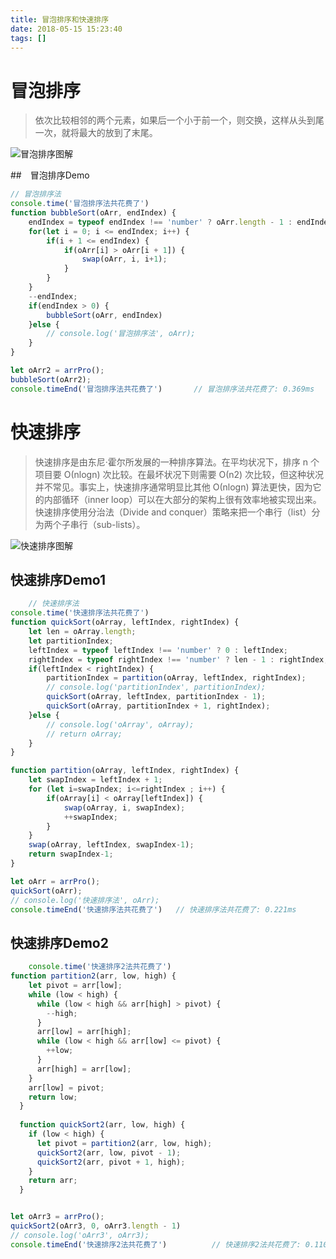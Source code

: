 ```yaml
---
title: 冒泡排序和快速排序
date: 2018-05-15 15:23:40
tags: []
---
```


# 冒泡排序
> 依次比较相邻的两个元素，如果后一个小于前一个，则交换，这样从头到尾一次，就将最大的放到了末尾。

![冒泡排序图解](https://user-gold-cdn.xitu.io/2017/5/24/2b79ee330b7276e15152c96e93ffb782?imageView2/0/w/1280/h/960/format/webp/ignore-error/1)

##　冒泡排序Demo
```js
// 冒泡排序法
console.time('冒泡排序法共花费了')
function bubbleSort(oArr, endIndex) {
    endIndex = typeof endIndex !== 'number' ? oArr.length - 1 : endIndex
    for(let i = 0; i <= endIndex; i++) {
        if(i + 1 <= endIndex) {
            if(oArr[i] > oArr[i + 1]) {
                swap(oArr, i, i+1);
            }
        }
    }
    --endIndex;
    if(endIndex > 0) {
        bubbleSort(oArr, endIndex)
    }else {
        // console.log('冒泡排序法', oArr);
    }
}

let oArr2 = arrPro();
bubbleSort(oArr2);
console.timeEnd('冒泡排序法共花费了')       // 冒泡排序法共花费了: 0.369ms
```

# 快速排序
>快速排序是由东尼·霍尔所发展的一种排序算法。在平均状况下，排序 n 个项目要 Ο(nlogn) 次比较。在最坏状况下则需要 Ο(n2) 次比较，但这种状况并不常见。事实上，快速排序通常明显比其他 Ο(nlogn) 算法更快，因为它的内部循环（inner loop）可以在大部分的架构上很有效率地被实现出来。快速排序使用分治法（Divide and conquer）策略来把一个串行（list）分为两个子串行（sub-lists）。

![快速排序图解](https://user-gold-cdn.xitu.io/2017/5/24/e091a0dc1b5122f936904027108fa317?imageView2/0/w/1280/h/960/format/webp/ignore-error/1)


## 快速排序Demo1
```js
    // 快速排序法
console.time('快速排序法共花费了')
function quickSort(oArray, leftIndex, rightIndex) {
    let len = oArray.length;
    let partitionIndex;
    leftIndex = typeof leftIndex !== 'number' ? 0 : leftIndex;
    rightIndex = typeof rightIndex !== 'number' ? len - 1 : rightIndex;
    if(leftIndex < rightIndex) {
        partitionIndex = partition(oArray, leftIndex, rightIndex);
        // console.log('partitionIndex', partitionIndex);
        quickSort(oArray, leftIndex, partitionIndex - 1);
        quickSort(oArray, partitionIndex + 1, rightIndex);
    }else {
        // console.log('oArray', oArray);
        // return oArray;
    }
}

function partition(oArray, leftIndex, rightIndex) {
    let swapIndex = leftIndex + 1;
    for (let i=swapIndex; i<=rightIndex ; i++) {
        if(oArray[i] < oArray[leftIndex]) {
            swap(oArray, i, swapIndex);
            ++swapIndex;
        }
    }
    swap(oArray, leftIndex, swapIndex-1);
    return swapIndex-1;
}

let oArr = arrPro();
quickSort(oArr);
// console.log('快速排序法', oArr);
console.timeEnd('快速排序法共花费了')   // 快速排序法共花费了: 0.221ms
```

## 快速排序Demo2
```js
    console.time('快速排序2法共花费了')
function partition2(arr, low, high) {
    let pivot = arr[low];
    while (low < high) {
      while (low < high && arr[high] > pivot) {
        --high;
      }
      arr[low] = arr[high];
      while (low < high && arr[low] <= pivot) {
        ++low;
      }
      arr[high] = arr[low];
    }
    arr[low] = pivot;
    return low;
  }
  
  function quickSort2(arr, low, high) {
    if (low < high) {
      let pivot = partition2(arr, low, high);
      quickSort2(arr, low, pivot - 1);
      quickSort2(arr, pivot + 1, high);
    }
    return arr;
  }


let oArr3 = arrPro();
quickSort2(oArr3, 0, oArr3.length - 1)
// console.log('oArr3', oArr3);
console.timeEnd('快速排序2法共花费了')          // 快速排序2法共花费了: 0.110ms
```